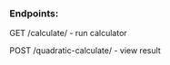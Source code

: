 <h3>Endpoints:</h3>
<p>GET /calculate/ - run calculator</p>
<p>POST /quadratic-calculate/ - view result</p>

